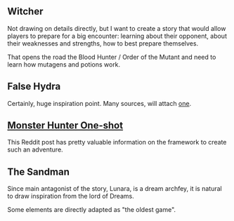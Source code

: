## Witcher
Not drawing on details directly, but I want to create a story that would allow players to prepare for a big encounter: learning about their opponent, about their weaknesses and strengths, how to best prepare themselves.

That opens the road the Blood Hunter / Order of the Mutant and need to learn how mutagens and potions work.
## False Hydra
Certainly, huge inspiration point. Many sources, will attach [one](https://dnding.com/false-hydra/).
## [Monster Hunter One-shot](https://www.reddit.com/r/DMAcademy/comments/8i09i3/steal_my_idea_the_monster_hunter_oneshot_adventure/)
This Reddit post has pretty valuable information on the framework to create such an adventure.
## The Sandman
Since main antagonist of the story, Lunara, is a dream archfey, it is natural to draw inspiration from the lord of Dreams.

Some elements are directly adapted as "the oldest game".
